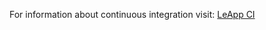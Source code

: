 For information about continuous integration visit: [LeApp CI](http://leapp-doc.readthedocs.io/en/latest/centosci.html)
